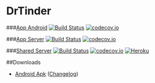 # DrTinder

###[App Android](https://github.com/Xero-Hige/DrTinder/tree/Android)
[![Build Status](https://travis-ci.org/Xero-Hige/DrTinder.svg?branch=Android)](https://travis-ci.org/Xero-Hige/DrTinder)
[![codecov.io](https://codecov.io/github/Xero-Hige/DrTinder/coverage.svg?branch=Android)](https://codecov.io/github/Xero-Hige/DrTinder?branch=Android)

###[App Server](https://github.com/Xero-Hige/DrTinder/tree/AppServer)
[![Build Status](https://travis-ci.org/Xero-Hige/DrTinder.svg?branch=AppServer)](https://travis-ci.org/Xero-Hige/DrTinder)
[![codecov.io](https://codecov.io/github/Xero-Hige/DrTinder/coverage.svg?branch=AppServer)](https://codecov.io/github/Xero-Hige/DrTinder?branch=AppServer)

###[Shared Server](https://github.com/Xero-Hige/DrTinder/tree/SharedServer)
[![Build Status](https://travis-ci.org/Xero-Hige/DrTinder.svg?branch=SharedServer)](https://travis-ci.org/Xero-Hige/DrTinder)
[![codecov.io](https://codecov.io/github/Xero-Hige/DrTinder/coverage.svg?branch=SharedServer)](https://codecov.io/github/Xero-Hige/DrTinder?branch=SharedServer)
[![Heroku](http://heroku-badge.herokuapp.com/?app=dr-tinder&style=flat)](https://dr-tinder.herokuapp.com/)

##Downloads
* [Android Apk](https://github.com/Xero-Hige/DrTinder/releases/download/v1.50.0-beta/Dr-Tinder1.50beta.apk) ([Changelog](https://github.com/Xero-Hige/DrTinder/blob/master/AndroidChangelog.md))

